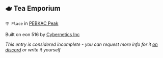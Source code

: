 ## 🫖 Tea Emporium

`🪧 Place` in [PEBKAC Peak](<https://zeithalt.github.io/r/pebkac_peak.html>)

Built on eon 516 by [Cybernetics Inc](<https://zeithalt.github.io/r/cybernetics_inc.html>)

_This entry is considered incomplete - you can request more info for it [on discord](<https://discord.com/channels/562910943848169472/1173922660489633802>) or write it yourself_

